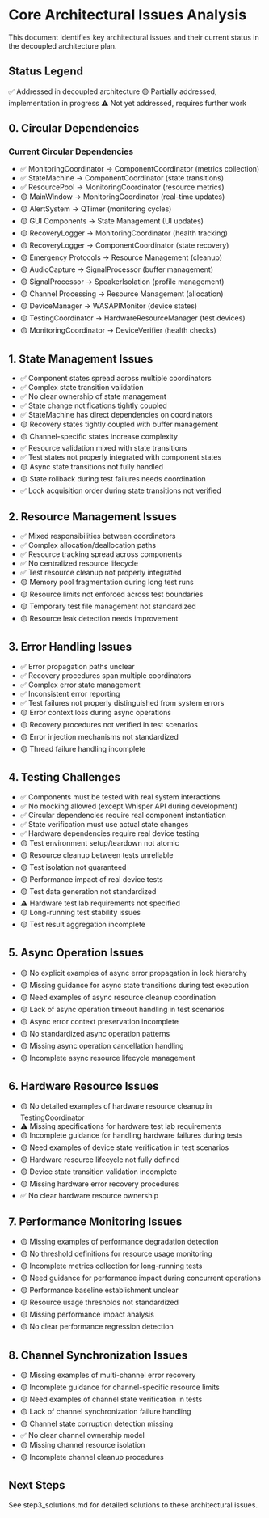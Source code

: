 # Core Architectural Issues Analysis

This document identifies key architectural issues and their current status in the decoupled architecture plan.

## Status Legend
✅ Addressed in decoupled architecture
🟡 Partially addressed, implementation in progress
⚠️ Not yet addressed, requires further work

## 0. Circular Dependencies

### Current Circular Dependencies
- ✅ MonitoringCoordinator → ComponentCoordinator (metrics collection)
- ✅ StateMachine → ComponentCoordinator (state transitions)
- ✅ ResourcePool → MonitoringCoordinator (resource metrics)
- 🟡 MainWindow → MonitoringCoordinator (real-time updates)
- 🟡 AlertSystem → QTimer (monitoring cycles)
- 🟡 GUI Components → State Management (UI updates)
- 🟡 RecoveryLogger → MonitoringCoordinator (health tracking)
- 🟡 RecoveryLogger → ComponentCoordinator (state recovery)
- 🟡 Emergency Protocols → Resource Management (cleanup)
- 🟡 AudioCapture → SignalProcessor (buffer management)
- 🟡 SignalProcessor → SpeakerIsolation (profile management)
- 🟡 Channel Processing → Resource Management (allocation)
- 🟡 DeviceManager → WASAPIMonitor (device states)
- 🟡 TestingCoordinator → HardwareResourceManager (test devices)
- 🟡 MonitoringCoordinator → DeviceVerifier (health checks)

## 1. State Management Issues
- ✅ Component states spread across multiple coordinators
- ✅ Complex state transition validation
- ✅ No clear ownership of state management
- ✅ State change notifications tightly coupled
- ✅ StateMachine has direct dependencies on coordinators
- 🟡 Recovery states tightly coupled with buffer management
- 🟡 Channel-specific states increase complexity
- ✅ Resource validation mixed with state transitions
- ✅ Test states not properly integrated with component states
- 🟡 Async state transitions not fully handled
- 🟡 State rollback during test failures needs coordination
- ✅ Lock acquisition order during state transitions not verified

## 2. Resource Management Issues
- ✅ Mixed responsibilities between coordinators
- ✅ Complex allocation/deallocation paths
- ✅ Resource tracking spread across components
- ✅ No centralized resource lifecycle
- ✅ Test resource cleanup not properly integrated
- 🟡 Memory pool fragmentation during long test runs
- 🟡 Resource limits not enforced across test boundaries
- 🟡 Temporary test file management not standardized
- 🟡 Resource leak detection needs improvement

## 3. Error Handling Issues
- ✅ Error propagation paths unclear
- ✅ Recovery procedures span multiple coordinators
- ✅ Complex error state management
- ✅ Inconsistent error reporting
- ✅ Test failures not properly distinguished from system errors
- 🟡 Error context loss during async operations
- 🟡 Recovery procedures not verified in test scenarios
- 🟡 Error injection mechanisms not standardized
- 🟡 Thread failure handling incomplete

## 4. Testing Challenges
- ✅ Components must be tested with real system interactions
- ✅ No mocking allowed (except Whisper API during development)
- ✅ Circular dependencies require real component instantiation
- ✅ State verification must use actual state changes
- ✅ Hardware dependencies require real device testing
- 🟡 Test environment setup/teardown not atomic
- 🟡 Resource cleanup between tests unreliable
- 🟡 Test isolation not guaranteed
- 🟡 Performance impact of real device tests
- 🟡 Test data generation not standardized
- ⚠️ Hardware test lab requirements not specified
- 🟡 Long-running test stability issues
- 🟡 Test result aggregation incomplete

## 5. Async Operation Issues
- 🟡 No explicit examples of async error propagation in lock hierarchy
- 🟡 Missing guidance for async state transitions during test execution
- 🟡 Need examples of async resource cleanup coordination
- 🟡 Lack of async operation timeout handling in test scenarios
- 🟡 Async error context preservation incomplete
- 🟡 No standardized async operation patterns
- 🟡 Missing async operation cancellation handling
- 🟡 Incomplete async resource lifecycle management

## 6. Hardware Resource Issues
- 🟡 No detailed examples of hardware resource cleanup in TestingCoordinator
- ⚠️ Missing specifications for hardware test lab requirements
- 🟡 Incomplete guidance for handling hardware failures during tests
- 🟡 Need examples of device state verification in test scenarios
- 🟡 Hardware resource lifecycle not fully defined
- 🟡 Device state transition validation incomplete
- 🟡 Missing hardware error recovery procedures
- ✅ No clear hardware resource ownership

## 7. Performance Monitoring Issues
- 🟡 Missing examples of performance degradation detection
- 🟡 No threshold definitions for resource usage monitoring
- 🟡 Incomplete metrics collection for long-running tests
- 🟡 Need guidance for performance impact during concurrent operations
- 🟡 Performance baseline establishment unclear
- 🟡 Resource usage thresholds not standardized
- 🟡 Missing performance impact analysis
- 🟡 No clear performance regression detection

## 8. Channel Synchronization Issues
- 🟡 Missing examples of multi-channel error recovery
- 🟡 Incomplete guidance for channel-specific resource limits
- 🟡 Need examples of channel state verification in tests
- 🟡 Lack of channel synchronization failure handling
- 🟡 Channel state corruption detection missing
- ✅ No clear channel ownership model
- 🟡 Missing channel resource isolation
- 🟡 Incomplete channel cleanup procedures

## Next Steps
See step3_solutions.md for detailed solutions to these architectural issues.
